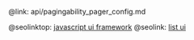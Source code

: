 @link: api/pagingability_pager_config.md

@seolinktop: [javascript ui framework](https://webix.com)
@seolink: [list ui](https://webix.com/widget/list/)